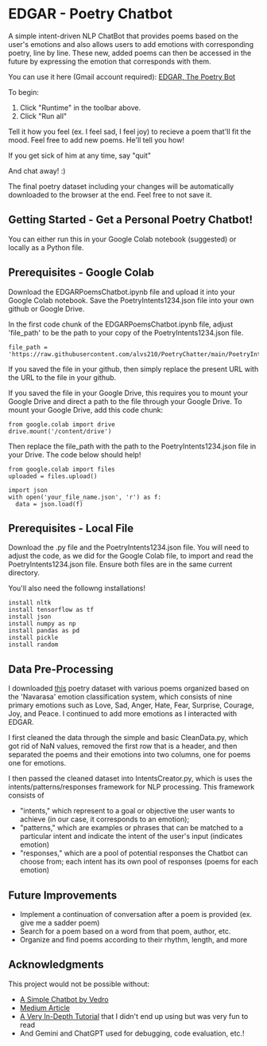 # EDGAR - Poetry Chatbot

A simple intent-driven NLP ChatBot that provides poems based on the user's emotions and also allows users to add emotions with corresponding poetry, line by line. These new, added poems can then be accessed in the future by expressing the emotion that corresponds with them. 

You can use it here (Gmail account required): [EDGAR, The Poetry Bot](https://colab.research.google.com/drive/1tPSSPTP4n-p-GKTKaz8RkV04kJQtW5ly?usp=sharing)

To begin:
1.  Click "Runtime" in the toolbar above.
2.  Click "Run all"

Tell it how you feel (ex. I feel sad, I feel joy) to recieve a poem that'll fit the mood.
Feel free to add new poems. He'll tell you how!

If you get sick of him at any time, say "quit"

And chat away! :)

The final poetry dataset including your changes will be automatically downloaded to the browser at the end. Feel free to not save it.

## Getting Started - Get a Personal Poetry Chatbot!

You can either run this in your Google Colab notebook (suggested) or locally as a Python file.

## Prerequisites - Google Colab

Download the EDGARPoemsChatbot.ipynb file and upload it into your Google Colab notebook. 
Save the PoetryIntents1234.json file into your own github or Google Drive.

In the first code chunk of the EDGARPoemsChatbot.ipynb file, adjust 'file_path' to be the path to your copy of the PoetryIntents1234.json file.

```
file_path = 'https://raw.githubusercontent.com/alvs210/PoetryChatter/main/PoetryIntents1234.json'
```
If you saved the file in your github, then simply replace the present URL with the URL to the file in your github.

If you saved the file in your Google Drive, this requires you to mount your Google Drive and direct a path to the file through your Google Drive.
To mount your Google Drive, add this code chunk:
```
from google.colab import drive
drive.mount('/content/drive')
```
Then replace the file_path with the path to the PoetryIntents1234.json file in your Drive. The code below should help!
```
from google.colab import files
uploaded = files.upload()

import json
with open('your_file_name.json', 'r') as f:
  data = json.load(f)
```
## Prerequisites - Local File

Download the .py file and the PoetryIntents1234.json file. You will need to adjust the code, as we did for the Google Colab file, to import and read the PoetryIntents1234.json file. Ensure both files are in the same current directory.

You'll also need the followng installations!

```
install nltk
install tensorflow as tf
install json
install numpy as np
install pandas as pd
install pickle
install random

```

## Data Pre-Processing

I downloaded [this](https://commons.datacite.org/doi.org/10.17632/n9vbc8g9cx.1) poetry dataset with various poems organized based on the 'Navarasa' emotion classification system, which consists of nine primary emotions such as Love, Sad, Anger, Hate, Fear, Surprise, Courage, Joy, and Peace. I continued to add more emotions as I interacted with EDGAR.

I first cleaned the data through the simple and basic CleanData.py, which got rid of NaN values, removed the first row that is a header, and then separated the poems and their emotions into two columns, one for poems one for emotions.

I then passed the cleaned dataset into IntentsCreator.py, which is uses the intents/patterns/responses framework for NLP processing.
  This framework consists of 
- "intents," which represent to a goal or objective the user wants to achieve (in our case, it corresponds to an emotion);
- "patterns," which are examples or phrases that can be matched to a particular intent and indicate the intent of the user's input (indicates emotion)
- "responses," which are a pool of potential responses the Chatbot can choose from; each intent has its own pool of responses (poems for each emotion)

## Future Improvements

- Implement a continuation of conversation after a poem is provided (ex. give me a sadder poem)
- Search for a poem based on a word from that poem, author, etc.
- Organize and find poems according to their rhythm, length, and more

## Acknowledgments

This project would not be possible without:
- [A Simple Chatbot by Vedro](https://github.com/vedrosuwandi/ChatBot)
- [Medium Article](https://handsonai.medium.com/build-a-chat-bot-from-scratch-using-python-and-tensorflow-fd189bcfae45)
- [A Very In-Depth Tutorial](https://pythonprogramming.net/chatbot-deep-learning-python-tensorflow/#google_vignette) that I didn't end up using but was very fun to read
- And Gemini and ChatGPT used for debugging, code evaluation, etc.!
